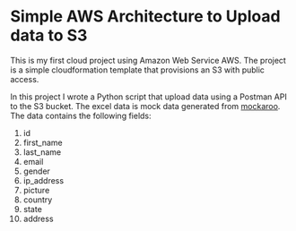 # Simple AWS Architecture to Upload data to S3

This is my first cloud project using Amazon Web Service AWS. The project is a simple cloudformation template that provisions an S3 with public access.

In this project I wrote a Python script that upload data using a Postman API to the S3 bucket. The excel data is mock data generated from [mockaroo](https://www.mockaroo.com/). The data contains the following fields:

1. id
2. first_name
3. last_name
4. email
5. gender
6. ip_address
7. picture
8. country
9. state
10. address
